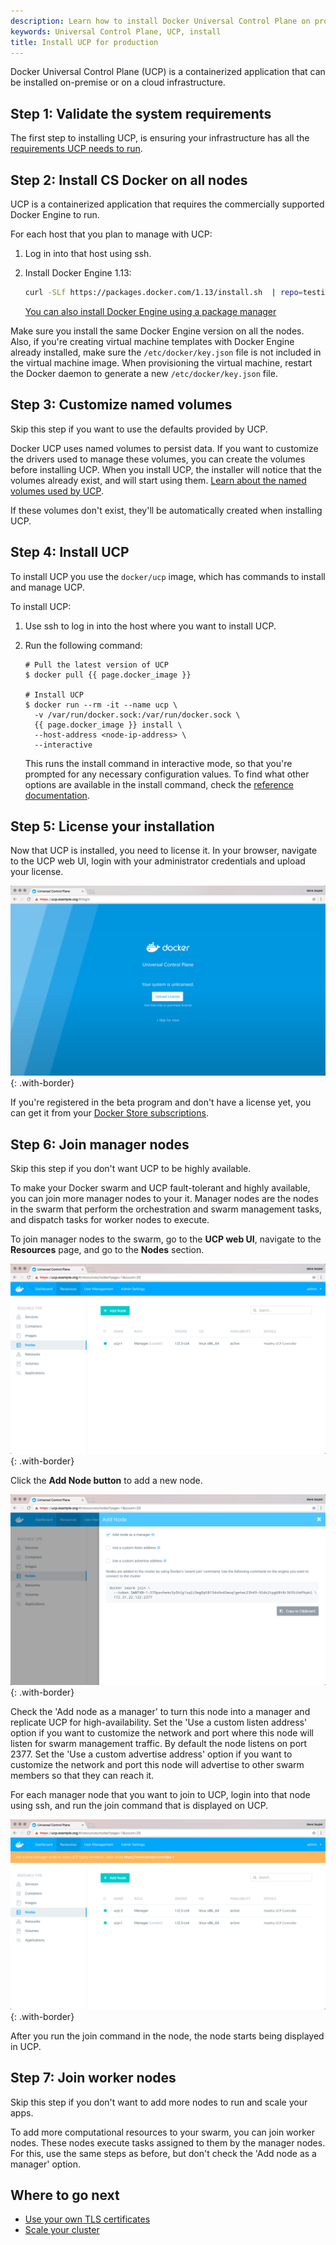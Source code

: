 ```yaml
---
description: Learn how to install Docker Universal Control Plane on production
keywords: Universal Control Plane, UCP, install
title: Install UCP for production
---
```


Docker Universal Control Plane (UCP) is a containerized application that can be
installed on-premise or on a cloud infrastructure.

## Step 1: Validate the system requirements

The first step to installing UCP, is ensuring your
infrastructure has all the [requirements UCP needs to run](system-requirements.md).


## Step 2: Install CS Docker on all nodes

UCP is a containerized application that requires the commercially supported
Docker Engine to run.

For each host that you plan to manage with UCP:

1.  Log in into that host using ssh.
2.  Install Docker Engine 1.13:

    ```bash
    curl -SLf https://packages.docker.com/1.13/install.sh  | repo=testing sh
    ```

    [You can also install Docker Engine using a package manager](/cs-engine/1.13/index.md)

Make sure you install the same Docker Engine version on all the nodes. Also,
if you're creating virtual machine templates with Docker Engine  already
installed, make sure the `/etc/docker/key.json` file is not included in the
virtual machine image. When provisioning the virtual machine, restart the Docker
daemon to generate a new `/etc/docker/key.json` file.

## Step 3: Customize named volumes

Skip this step if you want to use the defaults provided by UCP.

Docker UCP uses named volumes to persist data. If you want
to customize the drivers used to manage these volumes, you can create the
volumes before installing UCP. When you install UCP, the installer
will notice that the volumes already exist, and will start using them.
[Learn about the named volumes used by UCP](../../architecture.md).

If these volumes don't exist, they'll be automatically created when installing
UCP.

## Step 4: Install UCP

To install UCP you use the `docker/ucp` image, which has commands to install and
manage UCP.

To install UCP:

1. Use ssh to log in into the host where you want to install UCP.

2.  Run the following command:

    ```none
    # Pull the latest version of UCP
    $ docker pull {{ page.docker_image }}

    # Install UCP
    $ docker run --rm -it --name ucp \
      -v /var/run/docker.sock:/var/run/docker.sock \
      {{ page.docker_image }} install \
      --host-address <node-ip-address> \
      --interactive
    ```

    This runs the install command in interactive mode, so that you're
    prompted for any necessary configuration values.
    To find what other options are available in the install command, check the
    [reference documentation](../../../reference/cli/install.md).

## Step 5: License your installation

Now that UCP is installed, you need to license it. In your browser, navigate
to the UCP web UI, login with your administrator credentials and upload your
license.

![](../../images/install-production-1.png){: .with-border}

If you're registered in the beta program and don't have a license yet, you
can get it from your [Docker Store subscriptions](https://store.docker.com/?overlay=subscriptions).

<!-- If you don't have a license yet, [learn how to get a free trial license](license.md). -->

## Step 6: Join manager nodes

Skip this step if you don't want UCP to be highly available.

To make your Docker swarm and UCP fault-tolerant and highly available, you can
join more manager nodes to your it. Manager nodes are the nodes in the swarm
that perform the orchestration and swarm management tasks, and dispatch tasks
for worker nodes to execute.

To join manager nodes to the swarm, go to the **UCP web UI**, navigate to
the **Resources** page, and go to the **Nodes** section.

![](../../images/install-production-2.png){: .with-border}

Click the **Add Node button** to add a new node.

![](../../images/install-production-3.png){: .with-border}

Check the 'Add node as a manager' to turn this node into a manager and replicate
UCP for high-availability.
Set the 'Use a custom listen address' option if you want to customize the
network and port where this node will listen for swarm management traffic. By
default the node listens on port 2377.
Set the 'Use a custom advertise address' option if you want to customize the
network and port this node will advertise to other swarm members so that they
can reach it.

For each manager node that you want to join to UCP, login into that
node using ssh, and run the join command that is displayed on UCP.

![](../../images/install-production-4.png){: .with-border}

After you run the join command in the node, the node starts being displayed
in UCP.

## Step 7: Join worker nodes

Skip this step if you don't want to add more nodes to run and scale your apps.

To add more computational resources to your swarm, you can join worker nodes.
These nodes execute tasks assigned to them by the manager nodes. For this,
use the same steps as before, but don't check the 'Add node as a manager'
option.

## Where to go next

* [Use your own TLS certificates](../configure/tls-certificates.md)
* [Scale your cluster](../configure/scale-your-cluster.md)

